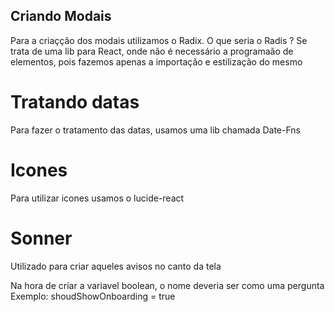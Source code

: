 ## Criando Modais 

Para a criaçção dos modais utilizamos o Radix. O que seria o Radis ?
Se trata de uma lib para React, onde não é necessário a programaão de elementos, pois fazemos apenas a importação e estilização do mesmo


# Tratando datas

Para fazer o tratamento das datas, usamos uma lib chamada Date-Fns


# Icones 
Para utilizar icones usamos o lucide-react


# Sonner
Utilizado para criar aqueles avisos no canto da tela





Na hora de criar a variavel boolean, o nome deveria ser como uma pergunta 
Exemplo: shoudShowOnboarding = true
